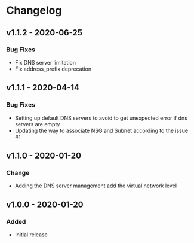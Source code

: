 # Changelog


## v1.1.2 - 2020-06-25
### Bug Fixes
- Fix DNS server limitation
- Fix address_prefix deprecation

## v1.1.1 - 2020-04-14
### Bug Fixes
- Setting up default DNS servers to avoid to get unexpected error if dns servers are empty
- Updating the way to associate NSG and Subnet according to the issue #1

## v1.1.0 - 2020-01-20
### Change
- Adding the DNS server management add the virtual network level

## v1.0.0 - 2020-01-20
### Added
- Initial release
